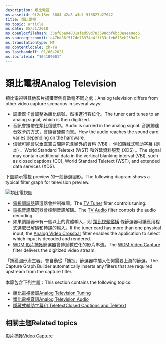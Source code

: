 ```yaml
---
description: 類比電視
ms.assetid: 9f2c18ec-3684-42a8-a3df-5f8827b27642
title: 類比電視
ms.topic: article
ms.date: 05/31/2018
ms.openlocfilehash: 33af8ba94831afed59d783598dbf6bc0eaee0ec6
ms.sourcegitcommit: a47bd86f517de76374e4fff33cfeb613eb259a7e
ms.translationtype: MT
ms.contentlocale: zh-TW
ms.lasthandoff: 01/06/2021
ms.locfileid: "104109001"
---
```

# <a name="analog-television"></a><span data-ttu-id="1f7e2-103">類比電視</span><span class="sxs-lookup"><span data-stu-id="1f7e2-103">Analog Television</span></span>

<span data-ttu-id="1f7e2-104">類比電視與其他影片捕獲案例有數種不同之處：</span><span class="sxs-lookup"><span data-stu-id="1f7e2-104">Analog television differs from other video capture scenarios in several ways:</span></span>

-   <span data-ttu-id="1f7e2-105">調諧器卡會調整為類比信號，然後進行數位化。</span><span class="sxs-lookup"><span data-stu-id="1f7e2-105">The tuner card tunes to an analog signal, which is then digitized.</span></span>
-   <span data-ttu-id="1f7e2-106">音訊會攜帶在類比信號中。</span><span class="sxs-lookup"><span data-stu-id="1f7e2-106">Audio is carried in the analog signal.</span></span> <span data-ttu-id="1f7e2-107">音訊觸達音效卡的方式，會隨著硬體而異。</span><span class="sxs-lookup"><span data-stu-id="1f7e2-107">How the audio reaches the sound card varies depending on the hardware.</span></span>
-   <span data-ttu-id="1f7e2-108">信號可能會以垂直空白間隔包含額外的資料 (VBI) ，例如隱藏式輔助字幕 (副本) 、World Standard Teletext (WST) 和外延資料服務 (XDS) 。</span><span class="sxs-lookup"><span data-stu-id="1f7e2-108">The signal may contain additional data in the vertical blanking interval (VBI), such as closed captions (CC), World Standard Teletext (WST), and extended data services (XDS).</span></span>

<span data-ttu-id="1f7e2-109">下圖顯示電視 preview 的一般篩選圖形。</span><span class="sxs-lookup"><span data-stu-id="1f7e2-109">The following diagram shows a typical filter graph for television preview.</span></span>

![類比電視圖](images/vidcap06.png)

-   <span data-ttu-id="1f7e2-111">[電視調諧器](tv-tuner-filter.md)篩選器會控制微調。</span><span class="sxs-lookup"><span data-stu-id="1f7e2-111">The [TV Tuner](tv-tuner-filter.md) filter controls tuning.</span></span>
-   <span data-ttu-id="1f7e2-112">[電視音訊](tv-audio-filter.md)篩選器會控制音訊解碼。</span><span class="sxs-lookup"><span data-stu-id="1f7e2-112">The [TV Audio](tv-audio-filter.md) filter controls the audio decoding.</span></span>
-   <span data-ttu-id="1f7e2-113">如果調諧器卡有一個以上的實體輸入，則 [類比視頻縱橫](analog-video-crossbar-filter.md) 條篩選器可讓應用程式選取已解碼和轉譯的輸入。</span><span class="sxs-lookup"><span data-stu-id="1f7e2-113">If the tuner card has more than one physical input, the [Analog Video Crossbar](analog-video-crossbar-filter.md) filter enables the application to select which input is decoded and rendered.</span></span>
-   <span data-ttu-id="1f7e2-114">[WDM 影片捕獲](wdm-video-capture-filter.md)篩選器會傳遞數位化的影片串流。</span><span class="sxs-lookup"><span data-stu-id="1f7e2-114">The [WDM Video Capture](wdm-video-capture-filter.md) filter delivers the digitized video stream.</span></span>

<span data-ttu-id="1f7e2-115">「捕獲圖形產生器」會自動從「捕捉」篩選器中插入任何需要上游的篩選。</span><span class="sxs-lookup"><span data-stu-id="1f7e2-115">The Capture Graph Builder automatically inserts any filters that are required upstream from the capture filter.</span></span>

<span data-ttu-id="1f7e2-116">本節包含下列主題：</span><span class="sxs-lookup"><span data-stu-id="1f7e2-116">This section contains the following topics:</span></span>

-   [<span data-ttu-id="1f7e2-117">類比電視微調</span><span class="sxs-lookup"><span data-stu-id="1f7e2-117">Analog Television Tuning</span></span>](analog-television-tuning.md)
-   [<span data-ttu-id="1f7e2-118">類比電視音訊</span><span class="sxs-lookup"><span data-stu-id="1f7e2-118">Analog Television Audio</span></span>](analog-television-audio.md)
-   [<span data-ttu-id="1f7e2-119">隱藏式輔助字幕和 Teletext</span><span class="sxs-lookup"><span data-stu-id="1f7e2-119">Closed Captions and Teletext</span></span>](closed-captions-and-teletext.md)

## <a name="related-topics"></a><span data-ttu-id="1f7e2-120">相關主題</span><span class="sxs-lookup"><span data-stu-id="1f7e2-120">Related topics</span></span>

<dl> <dt>

[<span data-ttu-id="1f7e2-121">影片捕獲</span><span class="sxs-lookup"><span data-stu-id="1f7e2-121">Video Capture</span></span>](video-capture.md)
</dt> </dl>

 

 



